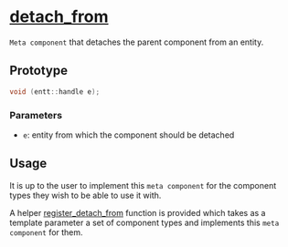 # [detach_from](detach_from.hpp)

`Meta component` that detaches the parent component from an entity.

## Prototype

```cpp
void (entt::handle e);
```

### Parameters

* `e`: entity from which the component should be detached

## Usage

It is up to the user to implement this `meta component` for the component types they wish to be able to use it with.

A helper [register_detach_from](../helpers/meta/impl/register_detach_from.md) function is provided which takes as a template parameter a set of component types and implements this `meta component` for them.